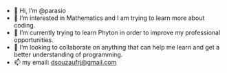 - 👋 Hi, I’m @parasio
- 👀 I’m interested in Mathematics and I am trying to learn more about coding.
- 🌱 I’m currently trying to learn Phyton in order to improve my professional opportunities. 
- 💞️ I’m looking to collaborate on anything that can help me learn and get a better understanding of programming.
- 📫 my email: dsouzaufrj@gmail.com

<!---
parasio/parasio is a ✨ special ✨ repository because its `README.md` (this file) appears on your GitHub profile.
You can click the Preview link to take a look at your changes.
--->
